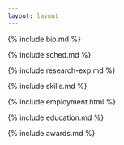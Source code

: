```yaml
---
layout: layout
---
```


{% include bio.md %}

{% include sched.md %}

{% include research-exp.md %}

{% include skills.md %}

{% include employment.html %}

{% include education.md %}

{% include awards.md %}
